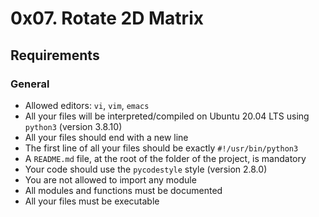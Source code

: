 # 0x07. Rotate 2D Matrix

## Requirements
### General
- Allowed editors: `vi`, `vim`, `emacs`
- All your files will be interpreted/compiled on Ubuntu 20.04 LTS using `python3` (version 3.8.10)
- All your files should end with a new line
- The first line of all your files should be exactly `#!/usr/bin/python3`
- A `README.md` file, at the root of the folder of the project, is mandatory
- Your code should use the `pycodestyle` style (version 2.8.0)
- You are not allowed to import any module
- All modules and functions must be documented
- All your files must be executable
